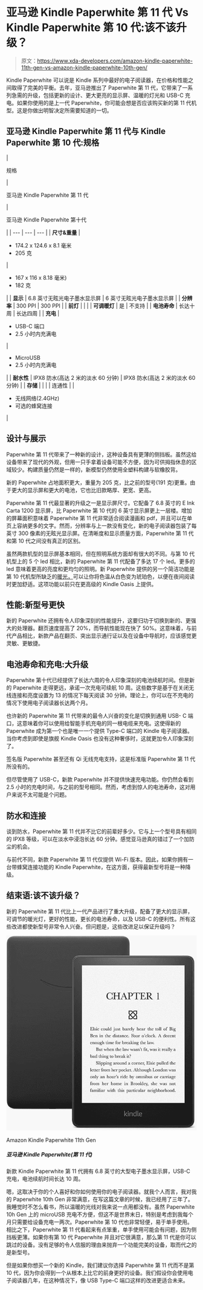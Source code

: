 # 亚马逊 Kindle Paperwhite 第 11 代 Vs Kindle Paperwhite 第 10 代:该不该升级？

> 原文：<https://www.xda-developers.com/amazon-kindle-paperwhite-11th-gen-vs-amazon-kindle-paperwhite-10th-gen/>

Kindle Paperwhite 可以说是 Kindle 系列中最好的电子阅读器，在价格和性能之间取得了完美的平衡。去年，亚马逊推出了 Paperwhite 第 11 代，它带来了一系列急需的升级，包括更新的设计、更大更亮的显示屏、温暖的灯光和 USB-C 充电。如果你使用的是上一代 Paperwhite，你可能会想是否应该购买新的第 11 代机型。这是你做出明智决定所需要知道的一切。

## 亚马逊 Kindle Paperwhite 第 11 代与 Kindle Paperwhite 第 10 代:规格

| 

规格

 | 

亚马逊 Kindle Paperwhite 第 11 代

 | 

亚马逊 Kindle Paperwhite 第十代

 |
| --- | --- | --- |
| **尺寸&重量** | 

*   174.2 x 124.6 x 8.1 毫米
*   205 克

 | 

*   167 x 116 x 8.18 毫米)
*   182 克

 |
| **显示** | 6.8 英寸无眩光电子墨水显示屏 | 6 英寸无眩光电子墨水显示屏 |
| **分辨率** | 300 PPI | 300 PPI |
| **前灯** |  |  |
| **可调暖灯** | 是 | 不支持 |
| **电池寿命** | 长达十周 | 长达四周 |
| **充电** | 

*   USB-C 端口
*   2.5 小时内充满电

 | 

*   MicroUSB
*   2.5 小时内充满电

 |
| **耐水性** | IPX8 防水(高达 2 米的淡水 60 分钟) | IPX8 防水(高达 2 米的淡水 60 分钟) |
| **存储** |  |  |
| 连通性 |  | 

*   无线网络(2.4GHz)
*   可选的蜂窝连接

 |

## 设计与展示

Paperwhite 第 11 代带来了一种新的设计，这种设备具有更薄的侧挡板。虽然这给设备带来了现代的外观，但用一只手拿着设备可能不方便，因为可供拇指休息的区域较少。构建质量仍然是一样的，新模型仍然使用全塑料构建与软橡胶背。

新的 Paperwhite 占地面积更大，重量为 205 克，比之前的型号(191 克)更重。由于更大的显示屏和更大的电池，它也比旧款略厚、更宽、更高。

Paperwhite 第 11 代最显著的升级之一是显示屏尺寸。它配备了 6.8 英寸的 E Ink Carta 1200 显示屏，比 Paperwhite 第 10 代的 6 英寸显示屏更上一层楼。增加的屏幕面积意味着 Paperwhite 第 11 代非常适合阅读漫画和 pdf，并且可以在单页上容纳更多的文字。然而，分辨率与上一款没有变化，新的电子阅读器包装了每英寸 300 像素的无眩光显示屏。在清晰度和显示质量方面，Paperwhite 第 11 代和第 10 代之间没有真正的区别。

虽然两款机型的显示屏基本相同，但在照明系统方面却有很大的不同。与第 10 代机型上的 5 个 led 相比，新的 Paperwhite 第 11 代配备了多达 17 个 led。更多的 led 意味着更高的亮度和更均匀的照明。新 Paperwhite 提供的另一个简洁功能是第 10 代机型所缺乏的[暖光，](https://www.xda-developers.com/how-to-enable-warm-light-amazon-kindle/)可以让你将色温从白色变为琥珀色，以便在夜间阅读时更加舒适。这项功能以前只在更高级的 Kindle Oasis 上提供。

## 性能:新型号更快

新的 Paperwhite 还拥有令人印象深刻的性能提升，这要归功于切换到新的、更强大的处理器。翻页速度提高了 20%，而导航性能现在快了 50%。这意味着，与前代产品相比，新款产品在翻页、突出显示通行证以及在设备中导航时，应该感觉更灵敏、更敏捷。

## 电池寿命和充电:大升级

Paperwhite 第十代已经提供了长达六周的令人印象深刻的电池续航时间。但是新的 Paperwhite 走得更远，承诺一次充电可续航 10 周。这些数字是基于在关闭无线连接和亮度设置为 13 的情况下每天阅读 30 分钟。理论上，你可以在不充电的情况下使用电子阅读器长达两个月。

也许新的 Paperwhite 第 11 代带来的最令人兴奋的变化是切换到通用 USB- C 端口，这意味着你可以使用给智能手机充电的同一根电缆来充电。这使得新的 Paperwhite 成为第一个也是唯一一个提供 Type-C 端口的 Kindle 电子阅读器。当你考虑到即使是旗舰 Kindle Oasis 也没有这种奢侈时，这就更加令人印象深刻了。

签名版 Paperwhite 甚至还有 Qi 无线充电支持，这是标准版 Paperwhite 第 11 代所没有的。

但尽管使用了 USB-C，新款 Paperwhite 并不提供快速充电功能。你仍然会看到 2.5 小时的充电时间，与之前的型号相同。然而，考虑到惊人的电池寿命，这对用户来说不太可能是个问题。

## 防水和连接

谈到防水，Paperwhite 第 11 代并不比它的前辈好多少。它与上一个型号具有相同的 IPX8 等级，可以在淡水中浸泡长达 60 分钟。感觉亚马逊真的错过了一个加防尘的机会。

与前代不同，新款 Paperwhite 第 11 代仅提供 Wi-Fi 版本。因此，如果你拥有一台带蜂窝连接功能的 Kindle Paperwhite，在这方面，获得最新型号将是一种降级。

## 结束语:该不该升级？

新的 Paperwhite 第 11 代比上一代产品进行了重大升级，配备了更大的显示屏，可调节的暖光灯，更好的性能，更长的电池寿命，以及 USB-C 的便利性。所有这些改进都使新型号非常令人兴奋。但问题是，这些改进足以保证升级吗？

 <picture>![The Kindle Paperwhite 11th Gen is down to its best price yet.](img/ed3121acc98bc52671c41d9ad7b8ae48.png)</picture> 

Amazon Kindle Paperwhite 11th Gen

##### 亚马逊 Kindle Paperwhite(第 11 代)

新款 Kindle Paperwhite 第 11 代拥有 6.8 英寸的大型电子墨水显示屏，USB-C 充电，电池续航时间长达 10 周。

嗯，这取决于你的个人喜好和你如何使用你的电子阅读器。就我个人而言，我对我的 Paperwhite 10th Gen 非常满意，在写这篇文章的时候，我已经用了三年了。我睡觉时不怎么看书，所以温暖的光线对我来说一点用都没有。虽然 Paperwhite 10h Gen 上的 microUSB 充电不方便，但这不是世界末日，特别是考虑到我每个月只需要给设备充电一两次。Paperwhite 第 10 代也非常轻便，易于单手使用。相比之下，Paperwhite 第 11 代看起来有点笨重，单手使用可能会有问题，因为侧挡板更薄。如果你有第 10 代 Paperwhite 并且对它很满意，那么第 11 代是你可以跳过的设备。没有足够的令人信服的理由来抛弃一个功能完美的设备，取而代之的是新型号。

但是如果你想买一个新的 Kindle，我们建议你选择 Paperwhite 第 11 代而不是第 10 代，因为你会得到一个从根本上比它的前身更好的设备。我们假设你会使用电子阅读器几年，在这种情况下，像 USB Type-C 端口这样的改进更适合未来。